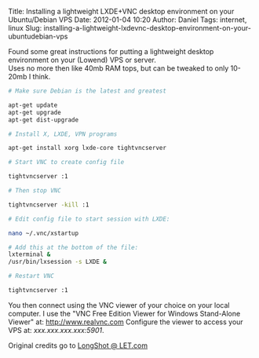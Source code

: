 Title: Installing a lightweight LXDE+VNC desktop environment on your Ubuntu/Debian VPS
Date: 2012-01-04 10:20
Author: Daniel
Tags: internet, linux
Slug: installing-a-lightweight-lxdevnc-desktop-environment-on-your-ubuntudebian-vps

Found some great instructions for putting a lightweight desktop
environment on your (Lowend) VPS or server.  
Uses no more then like 40mb RAM tops, but can be tweaked to only
10-20mb I think.

```bash
# Make sure Debian is the latest and greatest

apt-get update
apt-get upgrade
apt-get dist-upgrade

# Install X, LXDE, VPN programs

apt-get install xorg lxde-core tightvncserver

# Start VNC to create config file

tightvncserver :1

# Then stop VNC

tightvncserver -kill :1

# Edit config file to start session with LXDE:

nano ~/.vnc/xstartup

# Add this at the bottom of the file:
lxterminal &
/usr/bin/lxsession -s LXDE &

# Restart VNC

tightvncserver :1
```

You then connect using the VNC viewer of your choice on your local
computer. I use the "VNC Free Edition Viewer for Windows Stand-Alone
Viewer" at: http://www.realvnc.com Configure the viewer to access your
VPS at: _xxx.xxx.xxx.xxx:5901_.

Original credits go to [LongShot @ LET.com](http://www.lowendtalk.com/profile/227/LongShot)
